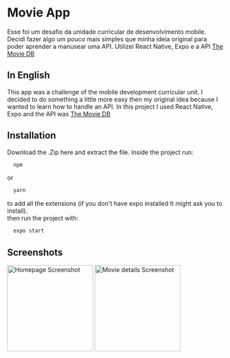 # Movie App
Esse foi um desafio da unidade curricular de desenvolvimento mobile. Decidi fazer algo um pouco mais simples que minha ideia original para poder aprender a manusear uma API.
Utilizei React Native, Expo e a API <a href="https://www.themoviedb.org/" target="_blank">The Movie DB</a>

## In English
This app was a challenge of the mobile development curricular unit. I decided to do something a little more easy then my original idea because I wanted to learn how to handle an API.
In this project I used React Native, Expo and the API was <a href="https://www.themoviedb.org/" target="_blank">The Movie DB</a>

## Installation

Download the .Zip here and extract the file.
Inside the project run:

```bash
  npm
```
or
```bash
  yarn
```
to add all the extensions (if you don't have expo installed It might ask you to install).<br/>
then run the project with:

```bash
  expo start
```

## Screenshots
<img src="https://user-images.githubusercontent.com/88834542/174154644-fa3a5c4e-3ea7-4a4f-8f5b-2cb3bc9fb3c2.jpeg"  width="200" alt="Homepage Screenshot"/> <img src="https://user-images.githubusercontent.com/88834542/174154656-47f0b84b-a3c9-47e9-aa95-bc99a81c9449.jpeg"  width="200" alt="Movie details Screenshot"/>
